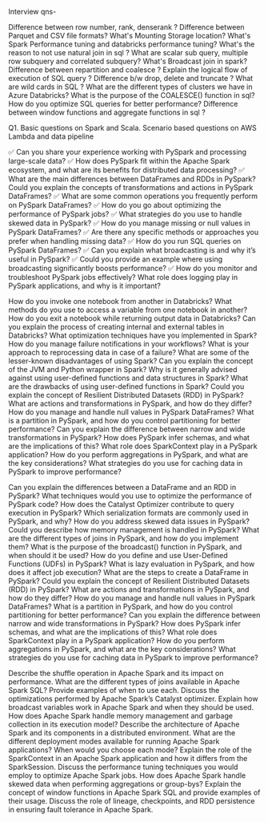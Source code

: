 Interview qns-

Difference between row number, rank, denserank ?
Difference between Parquet and CSV file formats?
What's Mounting Storage location?
What's Spark Performance tuning and databricks performance tuning?
What's the reason to not use natural join in sql ?
What are scalar sub query, multiple row subquery and correlated subquery?
What's Broadcast join in spark?
Difference between repartition and coalesce ?
Explain the logical flow of execution of SQL query ?
Difference b/w drop, delete and truncate ?
What are wild cards in SQL ?
What are the different types of clusters we have in Azure Databricks?
What is the purpose of the COALESCE() function in sql?
How do you optimize SQL queries for better performance?
Difference between window functions and aggregate functions in sql ?


Q1. Basic questions on Spark and Scala. Scenario based questions on AWS Lambda and data pipeline


✅ Can you share your experience working with PySpark and processing large-scale data?
✅ How does PySpark fit within the Apache Spark ecosystem, and what are its benefits for distributed data processing?
✅ What are the main differences between DataFrames and RDDs in PySpark?
Could you explain the concepts of transformations and actions in PySpark DataFrames?
✅ What are some common operations you frequently perform on PySpark DataFrames?
✅ How do you go about optimizing the performance of PySpark jobs?
✅ What strategies do you use to handle skewed data in PySpark?
✅ How do you manage missing or null values in PySpark DataFrames?
✅ Are there any specific methods or approaches you prefer when handling missing data?
✅ How do you run SQL queries on PySpark DataFrames?
✅ Can you explain what broadcasting is and why it’s useful in PySpark?
✅ Could you provide an example where using broadcasting significantly boosts performance?
✅ How do you monitor and troubleshoot PySpark jobs effectively? What role does logging play in PySpark applications, and why is it important?




How do you invoke one notebook from another in Databricks?
What methods do you use to access a variable from one notebook in another?
How do you exit a notebook while returning output data in Databricks?
Can you explain the process of creating internal and external tables in Databricks?
What optimization techniques have you implemented in Spark?
How do you manage failure notifications in your workflows?
What is your approach to reprocessing data in case of a failure?
What are some of the lesser-known disadvantages of using Spark?
Can you explain the concept of the JVM and Python wrapper in Spark?
Why is it generally advised against using user-defined functions and data structures in Spark?
What are the drawbacks of using user-defined functions in Spark?
Could you explain the concept of Resilient Distributed Datasets (RDD) in PySpark?
What are actions and transformations in PySpark, and how do they differ?
How do you manage and handle null values in PySpark DataFrames?
What is a partition in PySpark, and how do you control partitioning for better performance?
Can you explain the difference between narrow and wide transformations in PySpark?
How does PySpark infer schemas, and what are the implications of this?
What role does SparkContext play in a PySpark application?
How do you perform aggregations in PySpark, and what are the key considerations?
What strategies do you use for caching data in PySpark to improve performance?



Can you explain the differences between a DataFrame and an RDD in PySpark?
What techniques would you use to optimize the performance of PySpark code?
How does the Catalyst Optimizer contribute to query execution in PySpark?
Which serialization formats are commonly used in PySpark, and why?
How do you address skewed data issues in PySpark?
Could you describe how memory management is handled in PySpark?
What are the different types of joins in PySpark, and how do you implement them?
What is the purpose of the broadcast() function in PySpark, and when should it be used?
How do you define and use User-Defined Functions (UDFs) in PySpark?
What is lazy evaluation in PySpark, and how does it affect job execution?
What are the steps to create a DataFrame in PySpark?
Could you explain the concept of Resilient Distributed Datasets (RDD) in PySpark?
What are actions and transformations in PySpark, and how do they differ?
How do you manage and handle null values in PySpark DataFrames?
What is a partition in PySpark, and how do you control partitioning for better performance?
Can you explain the difference between narrow and wide transformations in PySpark?
How does PySpark infer schemas, and what are the implications of this?
What role does SparkContext play in a PySpark application?
How do you perform aggregations in PySpark, and what are the key considerations?
What strategies do you use for caching data in PySpark to improve performance?




Describe the shuffle operation in Apache Spark and its impact on performance.
What are the different types of joins available in Apache Spark SQL?
Provide examples of when to use each. Discuss the optimizations performed by Apache Spark’s Catalyst optimizer.
Explain how broadcast variables work in Apache Spark and when they should be used.
How does Apache Spark handle memory management and garbage collection in its execution model?
Describe the architecture of Apache Spark and its components in a distributed environment. What are the different deployment modes available for running Apache Spark applications? When would you choose each mode?
Explain the role of the SparkContext in an Apache Spark application and how it differs from the SparkSession.
Discuss the performance tuning techniques you would employ to optimize Apache Spark jobs.
How does Apache Spark handle skewed data when performing aggregations or group-bys? Explain the concept of window functions in Apache Spark SQL and provide examples of their usage.
Discuss the role of lineage, checkpoints, and RDD persistence in ensuring fault tolerance in Apache Spark.